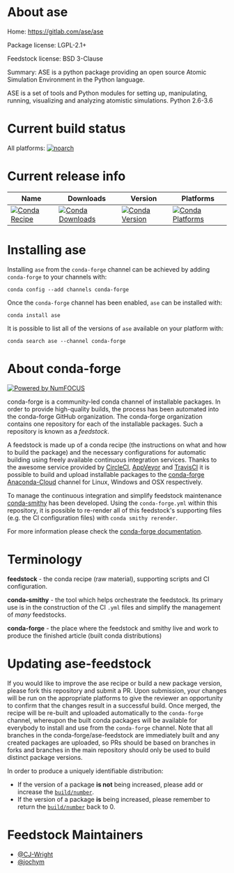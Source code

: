 <!--
# -*- mode: jinja -*-
-->

About ase
=========

Home: https://gitlab.com/ase/ase

Package license: LGPL-2.1+

Feedstock license: BSD 3-Clause

Summary: ASE is a python package providing an open source Atomic Simulation Environment in the Python language.

ASE is a set of tools and Python modules for setting up,
manipulating, running, visualizing and analyzing atomistic simulations.
Python 2.6-3.6


Current build status
====================

All platforms:
[![noarch](https://img.shields.io/circleci/project/github/conda-forge/ase-feedstock/master.svg?label=noarch)](https://circleci.com/gh/conda-forge/ase-feedstock)

Current release info
====================

| Name | Downloads | Version | Platforms |
| --- | --- | --- | --- |
| [![Conda Recipe](https://img.shields.io/badge/recipe-ase-green.svg)](https://anaconda.org/conda-forge/ase) | [![Conda Downloads](https://img.shields.io/conda/dn/conda-forge/ase.svg)](https://anaconda.org/conda-forge/ase) | [![Conda Version](https://img.shields.io/conda/vn/conda-forge/ase.svg)](https://anaconda.org/conda-forge/ase) | [![Conda Platforms](https://img.shields.io/conda/pn/conda-forge/ase.svg)](https://anaconda.org/conda-forge/ase) |

Installing ase
==============

Installing `ase` from the `conda-forge` channel can be achieved by adding `conda-forge` to your channels with:

```
conda config --add channels conda-forge
```

Once the `conda-forge` channel has been enabled, `ase` can be installed with:

```
conda install ase
```

It is possible to list all of the versions of `ase` available on your platform with:

```
conda search ase --channel conda-forge
```


About conda-forge
=================

[![Powered by NumFOCUS](https://img.shields.io/badge/powered%20by-NumFOCUS-orange.svg?style=flat&colorA=E1523D&colorB=007D8A)](http://numfocus.org)

conda-forge is a community-led conda channel of installable packages.
In order to provide high-quality builds, the process has been automated into the
conda-forge GitHub organization. The conda-forge organization contains one repository
for each of the installable packages. Such a repository is known as a *feedstock*.

A feedstock is made up of a conda recipe (the instructions on what and how to build
the package) and the necessary configurations for automatic building using freely
available continuous integration services. Thanks to the awesome service provided by
[CircleCI](https://circleci.com/), [AppVeyor](https://www.appveyor.com/)
and [TravisCI](https://travis-ci.org/) it is possible to build and upload installable
packages to the [conda-forge](https://anaconda.org/conda-forge)
[Anaconda-Cloud](https://anaconda.org/) channel for Linux, Windows and OSX respectively.

To manage the continuous integration and simplify feedstock maintenance
[conda-smithy](https://github.com/conda-forge/conda-smithy) has been developed.
Using the ``conda-forge.yml`` within this repository, it is possible to re-render all of
this feedstock's supporting files (e.g. the CI configuration files) with ``conda smithy rerender``.

For more information please check the [conda-forge documentation](https://conda-forge.org/docs/).

Terminology
===========

**feedstock** - the conda recipe (raw material), supporting scripts and CI configuration.

**conda-smithy** - the tool which helps orchestrate the feedstock.
                   Its primary use is in the construction of the CI ``.yml`` files
                   and simplify the management of *many* feedstocks.

**conda-forge** - the place where the feedstock and smithy live and work to
                  produce the finished article (built conda distributions)


Updating ase-feedstock
======================

If you would like to improve the ase recipe or build a new
package version, please fork this repository and submit a PR. Upon submission,
your changes will be run on the appropriate platforms to give the reviewer an
opportunity to confirm that the changes result in a successful build. Once
merged, the recipe will be re-built and uploaded automatically to the
`conda-forge` channel, whereupon the built conda packages will be available for
everybody to install and use from the `conda-forge` channel.
Note that all branches in the conda-forge/ase-feedstock are
immediately built and any created packages are uploaded, so PRs should be based
on branches in forks and branches in the main repository should only be used to
build distinct package versions.

In order to produce a uniquely identifiable distribution:
 * If the version of a package **is not** being increased, please add or increase
   the [``build/number``](https://conda.io/docs/user-guide/tasks/build-packages/define-metadata.html#build-number-and-string).
 * If the version of a package **is** being increased, please remember to return
   the [``build/number``](https://conda.io/docs/user-guide/tasks/build-packages/define-metadata.html#build-number-and-string)
   back to 0.

Feedstock Maintainers
=====================

* [@CJ-Wright](https://github.com/CJ-Wright/)
* [@jochym](https://github.com/jochym/)

